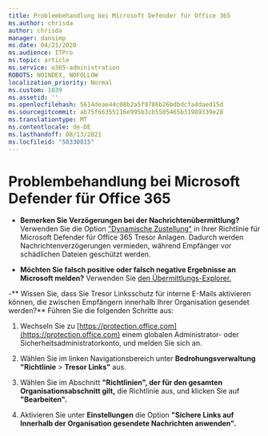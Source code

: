 ```yaml
---
title: Problembehandlung bei Microsoft Defender für Office 365
ms.author: chrisda
author: chrisda
manager: dansimp
ms.date: 04/21/2020
ms.audience: ITPro
ms.topic: article
ms.service: o365-administration
ROBOTS: NOINDEX, NOFOLLOW
localization_priority: Normal
ms.custom: 1039
ms.assetid: ''
ms.openlocfilehash: 5614deae44c08b2a5f9786b26bdbdcfa4daed15d
ms.sourcegitcommit: ab75f66355116e995b3cb5505465b31989339e28
ms.translationtype: MT
ms.contentlocale: de-DE
ms.lasthandoff: 08/13/2021
ms.locfileid: "58330815"
---
```

# <a name="troubleshooting-microsoft-defender-for-office-365"></a>Problembehandlung bei Microsoft Defender für Office 365

- **Bemerken Sie Verzögerungen bei der Nachrichtenübermittlung?** Verwenden Sie die Option ["Dynamische Zustellung"](https://docs.microsoft.com/microsoft-365/security/office-365-security/dynamic-delivery-and-previewing) in Ihrer Richtlinie für Microsoft Defender für Office 365 Tresor Anlagen. Dadurch werden Nachrichtenverzögerungen vermieden, während Empfänger vor schädlichen Dateien geschützt werden.

- **Möchten Sie falsch positive oder falsch negative Ergebnisse an Microsoft melden?** Verwenden Sie [den Übermittlungs-Explorer.](https://protection.office.com/reportsubmission)

-** Wissen Sie, dass Sie Tresor Linksschutz für interne E-Mails aktivieren können, die zwischen Empfängern innerhalb Ihrer Organisation gesendet werden?** Führen Sie die folgenden Schritte aus:

  1. Wechseln Sie zu [https://protection.office.com](https://protection.office.com) einem globalen Administrator- oder Sicherheitsadministratorkonto, und melden Sie sich an.

  2. Wählen Sie im linken Navigationsbereich unter **Bedrohungsverwaltung** **"Richtlinie** \> **Tresor Links"** aus.

  3. Wählen Sie im Abschnitt **"Richtlinien", der für den gesamten Organisationsabschnitt gilt,** die Richtlinie aus, und klicken Sie auf **"Bearbeiten".**

  4. Aktivieren Sie unter **Einstellungen** die Option **"Sichere Links auf Innerhalb der Organisation gesendete Nachrichten anwenden".**
